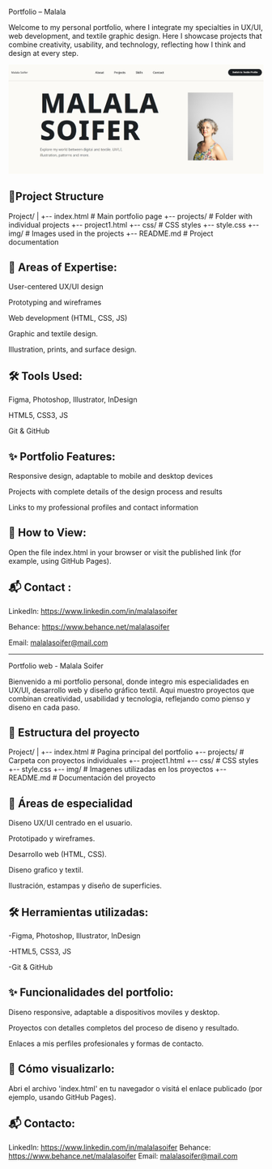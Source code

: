 Portfolio – Malala

Welcome to my personal portfolio, where I integrate my specialties in UX/UI, web development, and textile graphic design.
Here I showcase projects that combine creativity, usability, and technology, reflecting how I think and design at every step.

![preview image of website](/images/Screenshot%20Portfolio.jpg)

## 📁Project Structure   

Project/
|
+-- index.html         # Main portfolio page
+-- projects/          # Folder with individual projects
    +-- project1.html
+-- css/               # CSS styles
    +-- style.css
+-- img/               # Images used in the projects
+-- README.md          # Project documentation

## 🧩 Areas of Expertise:

User-centered UX/UI design

Prototyping and wireframes

Web development (HTML, CSS, JS)

Graphic and textile design.

Illustration, prints, and surface design.

## 🛠️ Tools Used:

Figma, Photoshop, Illustrator, InDesign

HTML5, CSS3, JS

Git & GitHub

## ✨ Portfolio Features: 

Responsive design, adaptable to mobile and desktop devices

Projects with complete details of the design process and results

Links to my professional profiles and contact information

## 🚀 How to View:

Open the file index.html in your browser or visit the published link (for example, using GitHub Pages).

## 📬 Contact :

LinkedIn: https://www.linkedin.com/in/malalasoifer

Behance: https://www.behance.net/malalasoifer

Email: malalasoifer@mail.com
_____________________________________________________________________________________________________________

Portfolio web - Malala Soifer


Bienvenido a mi portfolio personal, donde integro mis especialidades en UX/UI, desarrollo web y diseño
gráfico textil. Aqui muestro proyectos que combinan creatividad, usabilidad y tecnologia, reflejando como pienso y diseno
en cada paso.


## 📁 Estructura del proyecto

Project/
|
+-- index.html         # Pagina principal del portfolio
+-- projects/          # Carpeta con proyectos individuales
    +-- project1.html
+-- css/               # CSS styles
    +-- style.css
+-- img/               # Imagenes utilizadas en los proyectos
+-- README.md          # Documentación del proyecto

## 🧩 Áreas de especialidad

 Diseno UX/UI centrado en el usuario.

 Prototipado y wireframes.

 Desarrollo web (HTML, CSS).

 Diseno grafico y textil.

 Ilustración, estampas y diseño de superficies.

## 🛠️ Herramientas utilizadas:

 -Figma, Photoshop, Illustrator, InDesign

 -HTML5, CSS3, JS

 -Git & GitHub

## ✨ Funcionalidades del portfolio:

 Diseno responsive, adaptable a dispositivos moviles y desktop.

 Proyectos con detalles completos del proceso de diseno y resultado.

 Enlaces a mis perfiles profesionales y formas de contacto.

## 🚀 Cómo visualizarlo:

Abri el archivo 'index.html' en tu navegador o visitá el enlace publicado (por ejemplo, usando GitHub Pages).

## 📬 Contacto:

 LinkedIn: https://www.linkedin.com/in/malalasoifer
 Behance: https://www.behance.net/malalasoifer
 Email: malalasoifer@mail.com

